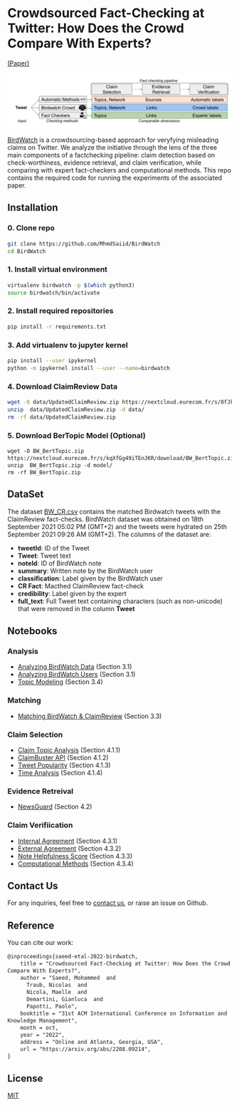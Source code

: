 # Crowdsourced Fact-Checking at Twitter: How Does the Crowd Compare With Experts?
[(Paper)](https://arxiv.org/abs/2208.09214)

![Comparing BirdWatch against expert fact-checkers and computational methods. ](BW.png)

[BirdWatch](https://blog.twitter.com/en_us/topics/product/2021/introducing-birdwatch-a-community-based-approach-to-misinformation) is a crowdsourcing-based approach for veryfying misleading claims on Twitter. We analyze the initiative through the lens of the three main components of a factchecking pipeline: claim detection based on check-worthiness, evidence retrieval, and claim verification, while comparing with expert fact-checkers and computational methods. This repo contains the required code for running the experiments of the associated paper.


## Installation

### 0. Clone repo
```bash
git clone https://github.com/MhmdSaiid/BirdWatch
cd BirdWatch
```

### 1. Install virtual environment
```bash
virtualenv birdwatch -p $(which python3)
source birdwatch/bin/activate
```

### 2. Install required repositories
```bash
pip install -r requirements.txt
```

### 3. Add virtualenv to jupyter kernel
```bash
pip install --user ipykernel
python -m ipykernel install --user --name=birdwatch
```

### 4. Download ClaimReview Data
```bash
wget -O data/UpdatedClaimReview.zip https://nextcloud.eurecom.fr/s/8fJkTEQH9QeaaxQ/download/UpdatedClaimReview.zip
unzip  data/UpdatedClaimReview.zip -d data/
rm -rf data/UpdatedClaimReview.zip
```
### 5. Download BerTopic Model (Optional)
```
wget -O BW_BertTopic.zip https://nextcloud.eurecom.fr/s/kqXfGg49iTEnJKR/download/BW_BertTopic.zip
unzip  BW_BertTopic.zip -d model/
rm -rf BW_BertTopic.zip
```




## DataSet

The dataset [BW_CR.csv](data/BW_CR.csv) contains the matched Birdwatch tweets with the ClaimReview fact-checks.
BirdWatch dataset was obtained on 18th September 2021 05:02 PM (GMT+2) and the tweets were hydrated on 25th September  2021 09:26 AM (GMT+2).
The columns of the dataset are:

* __tweetId__: ID of the Tweet
* __Tweet__: Tweet text
* __noteId__: ID of BirdWatch note
* __summary__: Written note by the BirdWatch user
* __classification__: Label given by the BirdWatch user
* __CR Fact__: Macthed ClaimReview fact-check
* __credibility__: Label given by the expert
* __full_text__: Full Tweet text containing characters (such as non-unicode) that were removed in the column __Tweet__


## Notebooks


### Analysis 

* [Analyzing BirdWatch Data](notebooks/BirdWatch_Analysis.ipynb) (Section 3.1)
* [Analyzing BirdWatch Users](notebooks/BirdWatch_User_Analysis.ipynb) (Section 3.1)
* [Topic Modeling](notebooks/Topic_Modeling.ipynb) (Section 3.4)


### Matching
* [Matching BirdWatch & ClaimReview](notebooks/BW_CR_Text_Sim.ipynb) (Section 3.3)


### Claim Selection
* [Claim Topic Analysis](notebooks/BW_CR_Topic.ipynb) (Section 4.1.1)
* [ClaimBuster API](notebooks/ClaimBuster_Check-worthy.ipynb) (Section 4.1.2)
* [Tweet Popularity](notebooks/Tweet_Popularity.ipynb) (Section 4.1.3)
* [Time Analysis](notebooks/Time_Analysis.ipynb) (Section 4.1.4)


### Evidence Retreival
* [NewsGuard](notebooks/NewsGuard.ipynb) (Section 4.2)

### Claim Verifiication
* [Internal Agreement](notebooks/Conflict_Measure_Graph.ipynb) (Section 4.3.1)
* [External Agreement](notebooks/Credibility_Matching_Analysis.ipynb) (Section 4.3.2)
* [Note Helpfulness Score](notebooks/BW_Help_Code.ipynb) (Section 4.3.3)
* [Computational Methods](notebooks/Computational_Methods.ipynb) (Section 4.3.4)


## Contact Us
For any inquiries, feel free to [contact us](mailto:saeedm@eurecom.fr), or raise an issue on Github.


## Reference
You can cite our work:

```
@inproceedings{saeed-etal-2022-birdwatch,
    title = "Crowdsourced Fact-Checking at Twitter: How Does the Crowd Compare With Experts?",
    author = "Saeed, Mohammed  and
      Traub, Nicolas  and
      Nicola, Maelle  and
      Demartini, Gianluca  and
      Papotti, Paolo",
    booktitle = "31st ACM International Conference on Information and Knowledge Management",
    month = oct,
    year = "2022",
    address = "Online and Atlanta, Georgia, USA",
    url = "https://arxiv.org/abs/2208.09214",
}
```

## License
[MIT](https://choosealicense.com/licenses/mit/)